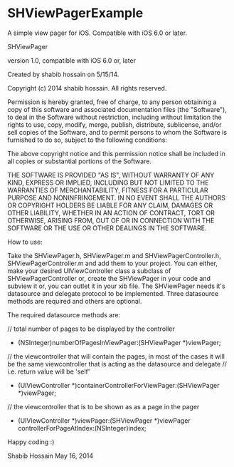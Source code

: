 SHViewPagerExample
==================

A simple view pager for iOS. Compatible with iOS 6.0 or later.

SHViewPager

version 1.0, compatible with iOS 6.0 or, later

Created by shabib hossain on 5/15/14.

Copyright (c) 2014 shabib hossain. All rights reserved.

Permission is hereby granted, free of charge, to any person obtaining
a copy of this software and associated documentation files (the "Software"),
to deal in the Software without restriction, including
without limitation the rights to use, copy, modify, merge, publish,
distribute, sublicense, and/or sell copies of the Software, and to
permit persons to whom the Software is furnished to do so, subject to
the following conditions:

The above copyright notice and this permission notice shall be
included in all copies or substantial portions of the Software.

THE SOFTWARE IS PROVIDED "AS IS", WITHOUT WARRANTY OF ANY KIND,
EXPRESS OR IMPLIED, INCLUDING BUT NOT LIMITED TO THE WARRANTIES OF
MERCHANTABILITY, FITNESS FOR A PARTICULAR PURPOSE AND
NONINFRINGEMENT. IN NO EVENT SHALL THE AUTHORS OR COPYRIGHT HOLDERS BE
LIABLE FOR ANY CLAIM, DAMAGES OR OTHER LIABILITY, WHETHER IN AN ACTION
OF CONTRACT, TORT OR OTHERWISE, ARISING FROM, OUT OF OR IN CONNECTION
WITH THE SOFTWARE OR THE USE OR OTHER DEALINGS IN THE SOFTWARE.

How to use:

Take the SHViewPager.h, SHViewPager.m and SHViewPagerController.h, SHViewPagerController.m and add them to your project.
You can either, make your desired UIViewController class a subclass of SHViewPagerController or, create the SHViewPager in your code and subview it or, you can outlet it in your xib file.
The SHViewPager needs it's datasource and delegate protocol to be implemented.
Three datasource methods are required and others are optional.

The required datasource methods are:

// total number of pages to be displayed by the controller
- (NSInteger)numberOfPagesInViewPager:(SHViewPager *)viewPager;

// the viewcontroller that will contain the pages, in most of the cases it will be the same viewcontroller that is acting as the datasource and delegate
// i.e. return value will be 'self'
- (UIViewController *)containerControllerForViewPager:(SHViewPager *)viewPager;

// the viewcontroller that is to be shown as as a page in the pager
- (UIViewController *)viewPager:(SHViewPager *)viewPager controllerForPageAtIndex:(NSInteger)index;

Happy coding :)

Shabib Hossain
May 16, 2014
